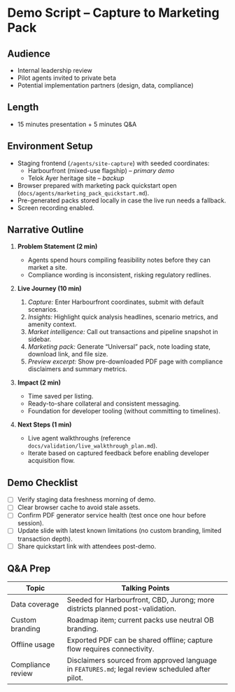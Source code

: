 # Demo Script – Capture to Marketing Pack

## Audience

- Internal leadership review
- Pilot agents invited to private beta
- Potential implementation partners (design, data, compliance)

## Length

- 15 minutes presentation + 5 minutes Q&A

## Environment Setup

- Staging frontend (`/agents/site-capture`) with seeded coordinates:
  - Harbourfront (mixed-use flagship) – *primary demo*
  - Telok Ayer heritage site – *backup*
- Browser prepared with marketing pack quickstart open (`docs/agents/marketing_pack_quickstart.md`).
- Pre-generated packs stored locally in case the live run needs a fallback.
- Screen recording enabled.

## Narrative Outline

1. **Problem Statement (2 min)**
   - Agents spend hours compiling feasibility notes before they can market a site.
   - Compliance wording is inconsistent, risking regulatory redlines.

2. **Live Journey (10 min)**
   1. *Capture:* Enter Harbourfront coordinates, submit with default scenarios.
   2. *Insights:* Highlight quick analysis headlines, scenario metrics, and amenity context.
   3. *Market intelligence:* Call out transactions and pipeline snapshot in sidebar.
   4. *Marketing pack:* Generate “Universal” pack, note loading state, download link, and file size.
   5. *Preview excerpt:* Show pre-downloaded PDF page with compliance disclaimers and summary metrics.

3. **Impact (2 min)**
   - Time saved per listing.
   - Ready-to-share collateral and consistent messaging.
   - Foundation for developer tooling (without committing to timelines).

4. **Next Steps (1 min)**
   - Live agent walkthroughs (reference `docs/validation/live_walkthrough_plan.md`).
   - Iterate based on captured feedback before enabling developer acquisition flow.

## Demo Checklist

- [ ] Verify staging data freshness morning of demo.
- [ ] Clear browser cache to avoid stale assets.
- [ ] Confirm PDF generator service health (test once one hour before session).
- [ ] Update slide with latest known limitations (no custom branding, limited transaction depth).
- [ ] Share quickstart link with attendees post-demo.

## Q&A Prep

| Topic | Talking Points |
| --- | --- |
| Data coverage | Seeded for Harbourfront, CBD, Jurong; more districts planned post-validation. |
| Custom branding | Roadmap item; current packs use neutral OB branding. |
| Offline usage | Exported PDF can be shared offline; capture flow requires connectivity. |
| Compliance review | Disclaimers sourced from approved language in `FEATURES.md`; legal review scheduled after pilot. |
